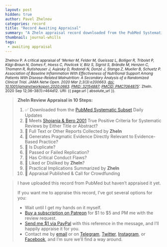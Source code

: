 ```yaml
---
layout: post
hidden: true
author: Pavel Zhelnov
categories: record
title: "Record Awaiting Appraisal"
summary: "A Zheln appraisal record downloaded from the PubMed Systematic Subset daily updates."
thumbnail: journal-whills
tags:
 - awaiting appraisal
---
```


<small id="citation">Zhelnov P. A critical appraisal of _‘Merker M, Felder M, Gueissaz L, Bolliger R, Tribolet P, Kägi-Braun N, Gomes F, Hoess C, Pavlicek V, Bilz S, Sigrist S, Brändle M, Henzen C, Thomann R, Rutishauser J, Aujesky D, Rodondi N, Donzé J, Stanga Z, Mueller B, Schuetz P. Association of Baseline Inflammation With Effectiveness of Nutritional Support Among Patients With Disease-Related Malnutrition: A Secondary Analysis of a Randomized Clinical Trial. JAMA Netw Open. 2020 Mar 2;3(3):e200663. [doi: 10.1001/jamanetworkopen.2020.0663](https://doi.org/10.1001/jamanetworkopen.2020.0663). [PMID: 32154887](https://pubmed.gov/32154887); [PMCID: PMC7064875](https://ncbi.nlm.nih.gov/pmc/PMC7064875)’._ Zheln. 2020 Sep 12;36–38(1):r464d12. URI: {{ page.url | absolute_url }}.</small>

> **Zheln Review Appraisal in 10 Steps:**
>
> 1. ✅ Downloaded from the [PubMed Systematic Subset](https://github.com/p1m-ortho/qs-global-ortho-search-queries/blob/global-sr-query/README.md) Daily Updates
> 2. 🔄 Meets [Shojania & Bero 2001](https://www.researchgate.net/publication/11820967_Taking_Advantage_of_the_Explosion_of_Systematic_Reviews_An_Efficient_MEDLINE_Search_Strategy) True Positive Criteria for Systematic Reviews by Either Title or Abstract?
> 3. 🔄 Full Text or Other Reports Collected by **Zheln**
> 4. 🔄 Generates Pragmatic Evidence Directly Relevant to Evidence-Based Practice?
> 5. 🔄 Is Duplicate?
> 6. 🔄 Passed or Failed Replication?
> 7. 🔄 Has Critical Conduct Flaws?
> 8. 🔄 Liked or Disliked by **Zheln**?
> 9. 🔄 Practical Implications Summarized by **Zheln**
> 10. 🔄 Appraisal Published & Call for Crowdfunding

> I have uploaded this record from PubMed but haven’t appraised it yet.
>
> If you want me to appraise this record, I’ve got several options for you:
> * Wait until I get my hands on it myself.
> * [Buy a subscription on Patreon](https://patreon.com/zheln) for $1 to $5 and PM me with the review request.
> * [Send me $1 via PayPal](https://paypal.me/pjelnov) with this reference in the message, and I’ll happily appraise it for you.
> * Contact me by [email](mailto:pavel@zheln.com) or on [Telegram](https://t.me/drzhelnov), [Twitter](https://twitter.com/drzhelnov), [Instagram](https://instagram.com/igzheln), or [Facebook](https://facebook.com/drzhelnov), and I’m sure we’ll find a way around.
